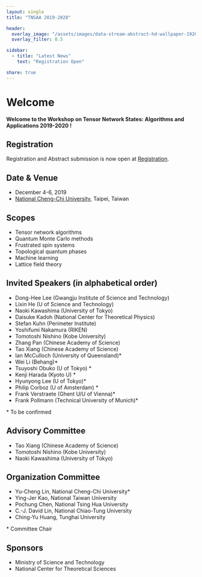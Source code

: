 ```yaml
---
layout: single
title: "TNSAA 2019-2020"

header:
  overlay_image: "/assets/images/data-stream-abstract-hd-wallpaper-1920x1080-2373.jpg"
  overlay_filter: 0.5

sidebar:
  - title: "Latest News"
    text: "Registration Open"

share: true
---
```


# Welcome

**Welcome to the Workshop on Tensor Network States: Algorithms and Applications 2019-2020 !**

## Registration

  Registration and Abstract submission is now open at [Registration](/registration/).

## Date & Venue
* December 4-6, 2019
* [National Cheng-Chi University](/venue/), Taipei, Taiwan

## Scopes

  * Tensor network algorithms
  * Quantum Monte Carlo methods
  * Frustrated spin systems
  * Topological quantum phases
  * Machine learning
  * Lattice field theory

## Invited Speakers (in alphabetical order)

  *  Dong-Hee Lee (Gwangju Institute of Science and Technology)
  *  Lixin He (U of Science and Technology)
  *  Naoki Kawashima (University of Tokyo)
  *  Daisuke Kadoh (National Center for Theoretical Physics)
  *  Stefan Kuhn (Perimeter Institute)
  *  Yoshifumi Nakamura (RIKEN)    
  *  Tomotoshi Nishino (Kobe University)
  *  Zhang Pan (Chinese Academy of Science)
  *  Tao Xiang (Chinese Academy of Science)
  *  Ian McCulloch (University of Queensland)\*
  *  Wei Li (Behang)\*
  *  Tsuyoshi Obuko (U of Tokyo) \*
  *  Kenji Harada (Kyoto U) \*
  *  Hyunyong Lee (U of Tokyo)\*
  *  Philip Corboz (U of Amsterdam) \*
  *  Frank Verstraete (Ghent U/U of Vienna)\*
  *  Frank Pollmann (Technical University of Munich)\*

  \* To be confirmed

## Advisory Committee

  * Tao Xiang (Chinese Academy of Science)   
  * Tomotoshi Nishino (Kobe University)
  * Naoki Kawashima (University of Tokyo)


## Organization Committee

  * Yu-Cheng Lin, National Cheng-Chi University\*
  * Ying-Jer Kao, National Taiwan University
  * Pochung Chen, National Tsing Hua University
  * C.-J. David Lin, National Chiao-Tung University
  * Ching-Yu Huang, Tunghai University

  \*  Committee Chair

## Sponsors

  * Ministry of Science and Technology
  * National Center for Theoretical Sciences
